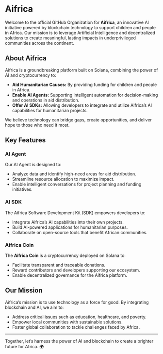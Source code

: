 # Aifrica

Welcome to the official GitHub Organization for **Aifrica**, an innovative AI initiative powered by blockchain technology to support children and people in Africa. Our mission is to leverage Artificial Intelligence and decentralized solutions to create meaningful, lasting impacts in underprivileged communities across the continent.

## About Aifrica
Aifrica is a groundbreaking platform built on Solana, combining the power of AI and cryptocurrency to:

- **Aid Humanitarian Causes:** By providing funding for children and people in Africa.
- **Enable AI Agents:** Supporting intelligent automation for decision-making and operations in aid distribution.
- **Offer AI SDKs:** Allowing developers to integrate and utilize Aifrica’s AI capabilities for humanitarian projects.

We believe technology can bridge gaps, create opportunities, and deliver hope to those who need it most.

## Key Features

### AI Agent
Our AI Agent is designed to:
- Analyze data and identify high-need areas for aid distribution.
- Streamline resource allocation to maximize impact.
- Enable intelligent conversations for project planning and funding initiatives.

### AI SDK
The Aifrica Software Development Kit (SDK) empowers developers to:
- Integrate Aifrica’s AI capabilities into their own projects.
- Build AI-powered applications for humanitarian purposes.
- Collaborate on open-source tools that benefit African communities.

### Aifrica Coin
The **Aifrica Coin** is a cryptocurrency deployed on Solana to:
- Facilitate transparent and traceable donations.
- Reward contributors and developers supporting our ecosystem.
- Enable decentralized governance for the Aifrica platform.

## Our Mission
Aifrica’s mission is to use technology as a force for good. By integrating blockchain and AI, we aim to:
- Address critical issues such as education, healthcare, and poverty.
- Empower local communities with sustainable solutions.
- Foster global collaboration to tackle challenges faced by Africa.

---

Together, let’s harness the power of AI and blockchain to create a brighter future for Africa. 🌍

